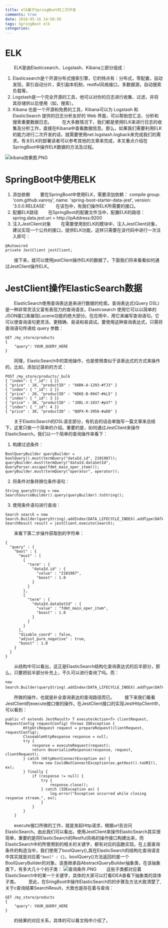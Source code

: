```yaml
---
title: elk基于SpringBoot的二次开发
comments: true
date: 2018-05-16 14:58:50
tags: SpringBoot elk
categories:
---
```

# ELK
&emsp;&emsp;ELK是由Elasticsearch、Logstash、Kibana三部分组成：
1. Elasticsearch是个开源分布式搜索引擎，它的特点有：分布式，零配置，自动发现，索引自动分片，索引副本机制，restful风格接口，多数据源，自动搜索负载等。
2. Logstash是一个完全开源的工具，他可以对你的日志进行收集、过滤，并将其存储供以后使用（如，搜索）。
3. Kibana 也是一个开源和免费的工具，Kibana可以为 Logstash 和 ElasticSearch 提供的日志分析友好的 Web 界面，可以帮助您汇总、分析和搜索重要数据日志。
&emsp;&emsp;在大多数情况下，我们都是使用ELK来进行日志的收集及分析工作，直接在Kibana中查看数据信息。那么，如果我们需要利用ELK的能力进行二次开发的话，就需要使用net.logstash.logback来完成我们的需求。有关ELK的部署读者可以参考其他的文章来完成，本文重点介绍在SpringBoot中操作ELK数据的方法及过程。

![kibana效果图.PNG](./kibana效果图.PNG)

# SpringBoot中使用ELK
1. 添加依赖
&emsp;&emsp;要在SpringBoot中使用ELK，需要添加依赖：
compile group: 'com.github.vanroy', name: 'spring-boot-starter-data-jest', version: '3.0.0.RELEASE'
&emsp;&emsp;在该包中，有我们操作ELK所需要的接口。
2. 配置ELK路径
&emsp;&emsp;在SpringBoot的配置文件当中，配置ELK的路径：spring.data.jest.uri     = http://ipAddress:9200
3. 注入JestClient对象
&emsp;&emsp;在需要使用到ELK的模块中，注入JestClient对象，建议实现一个公共的接口，提供ELK功能，这样只需要在该代码中进行一次注入即可：
```
@Autowired
private JestClient jestClient;
```
&emsp;&emsp;接下来，就可以使用jestClient操作ELK的数据了。下面我们将来看看如何通过JestClient操作ELK。

# JestClient操作ElasticSearch数据
&emsp;&emsp;ElasticSearch使用查询表达是来进行数据的检索。查询表达式(Query DSL)是一种非常灵活又富有表现力的查询语言。Elasticsearch 使用它可以以简单的JSON接口来展现Lucene功能的绝大部分。在应用中，用它来编写查询语句。它可以使查询语句更灵活、更精确、易读和易调试。要使用这种查询表达式，只需将查询语句传递给 query 参数：
```
GET /my_store/products
{
    "query": YOUR_QUERY_HERE
}
```
&emsp;&emsp;同理，ElasticSearch中的其他操作，也是使用类似于该表达式的方式来操作的，比如，添加记录的的方式：
```
POST /my_store/products/_bulk
{ "index": { "_id": 1 }}
{ "price" : 10, "productID" : "XHDK-A-1293-#fJ3" }
{ "index": { "_id": 2 }}
{ "price" : 20, "productID" : "KDKE-B-9947-#kL5" }
{ "index": { "_id": 3 }}
{ "price" : 30, "productID" : "JODL-X-1937-#pV7" }
{ "index": { "_id": 4 }}
{ "price" : 30, "productID" : "QQPX-R-3956-#aD8" }
```
&emsp;&emsp;关于ElasticSearch的DSL语言部分，有机会的话会单独写一篇文章来总结下，这里只做一个简单的介绍。重要的是，如何通过JestClient来操作ElasticSearch。我们以一个简单的查询操作来看下：
1. 构建过滤条件：
```
BoolQueryBuilder queryBuilder = boolQuery().must(termQuery("dataId.id", 2101987));
queryBuilder.must(termQuery("dataId.dataSetId", QueryParser.escape(fdmt_main_oper_item)));
queryBuilder.must(termQuery("operator", operator));
```
2. 将条件对象转换位条件语句：
```
String queryString = new SearchSourceBuilder().query(queryBuilder).toString();
```
3. 使用条件语句进行查询：
```
Search search = new Search.Builder(queryString).addIndex(DATA_LIFECYCLE_INDEX).addType(DATA_LIFECYCLE_TYPE).build();
SearchResult result = jestClient.execute(search);
```
&emsp;&emsp;来看下第二步操作获取到的字符串：
```
{
  "query" : {
    "bool" : {
      "must" : [
        {
          "term" : {
            "dataId.id" : {
              "value" : "2101987",
              "boost" : 1.0
            }
          }
        },
        {
          "term" : {
            "dataId.dataSetId" : {
              "value" : "fdmt_main_oper_item",
              "boost" : 1.0
            }
          }
        }
      ],
      "disable_coord" : false,
      "adjust_pure_negative" : true,
      "boost" : 1.0
    }
  }
}
```
&emsp;&emsp;从结构中可以看出，这正是ElasticSearch结构化查询表达式的后半部分，那么，只要把前半部分补充上，不久可以进行查询了吗。而：
```
new Search.Builder(queryString).addIndex(DATA_LIFECYCLE_INDEX).addType(DATA_LIFECYCLE_TYPE)；
```
&emsp;&emsp;所做的操作，也就是补全查询表达的查询路径而已。
&emsp;&emsp;接下来我们看看JestClient的execute接口做的操作。在JestClient接口的实现JestHttpClient中，可以看到：
```
public <T extends JestResult> T execute(Action<T> clientRequest, RequestConfig requestConfig) throws IOException {
        HttpUriRequest request = prepareRequest(clientRequest, requestConfig);
        CloseableHttpResponse response = null;
        try {
            response = executeRequest(request);
            return deserializeResponse(response, request, clientRequest);
        } catch (HttpHostConnectException ex) {
            throw new CouldNotConnectException(ex.getHost().toURI(), ex);
        } finally {
            if (response != null) {
                try {
                    response.close();
                } catch (IOException ex) {
                    log.error("Exception occurred while closing response stream.", ex);
                }
            }
        }
    }
```
&emsp;&emsp;execute接口所做的工作，就是发起Http请求，根据url去访问ElasticSearch。由此我们可以看出，使用JestClient来操作ElasticSearch其实很简单，重要的是将ElasticSearch的Restful风格的操作接口构建出来，而ElasticSearch中的所使用到的相关的关键字，都有对应的函数实现。在上面查询条件的构造当中，我们使用了boolQuery(),其在ElasticSearch的结构化查询语言中其实就是对应着``"bool" : {}``。boolQuery()方法返回的是一个BoolQueryBuilder的对象，该类继承自AbstractQueryBuilder抽象类，在该抽象类下，有多大几十个的子类：
![查询条件.PNG](./查询条件.PNG)
&emsp;&emsp;这些子类都对应着ElasticSearch中的某一个关键字，具体的大家可以打看IDEA查看下抽象类的具体子类。
&emsp;&emsp;至此，在SringBoot中操作ElasticSearch的的步骤及方法大致清楚了,关于c查询结果SearchResult，大致也是存在着与查询：
```
GET /my_store/products
{
    "query": YOUR_QUERY_HERE
}
```
&emsp;&emsp;的结果的对应关系，具体的可以看文档中介绍了。
